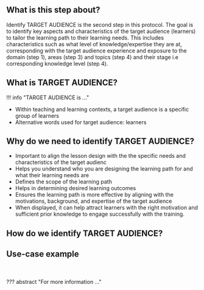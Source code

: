 ## What is this step about?
Identify TARGET AUDIENCE is the second step in this protocol. The goal is to identify key aspects and characteristics of the target audience (learners) to tailor the learning path to their learning needs. This includes characteristics such as what level of knowledge/expertise they are at, corresponding with the target audience experience and exposure to the domain (step 1), areas (step 3) and topics (step 4) and their stage i.e corresponding knowledge level (step 4). 

## What is TARGET AUDIENCE?
!!! info "TARGET AUDIENCE is ..."

- Within teaching and learning contexts, a target audience is a specific group of learners
- Alternative words used for target audience: learners


## Why do we need to identify TARGET AUDIENCE?
- Important to align the lesson design with the the specific needs and characteristics of the target audienc
- Helps you understand who you are designing the learning path for and what their learning needs are
- Defines the scope of the learning path
- Helps in determining desired learning outcomes
- Ensures the learning path is more effective by aligning with the motivations, background, and expertise of the target audience
- When displayed, it can help attract learners with the right motivation and sufficient prior knowledge to engage successfully with the training.


## How do we identify TARGET AUDIENCE?

## Use-case example

<br>
<br>
??? abstract "For more information ..."
